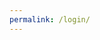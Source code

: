 ```yaml
---
permalink: /login/
---
```


<script>
    location.href="https://github.com/login/oauth/authorize?client_id=9092637f9c95883e7fa2"

</script>